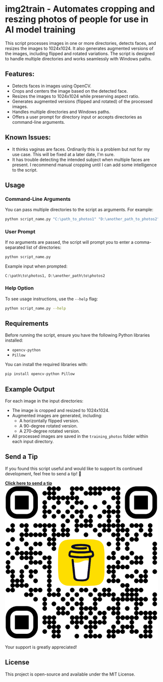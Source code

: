 
# img2train - Automates cropping and reszing photos of people for use in AI model training

This script processes images in one or more directories, detects faces, and resizes the images to 1024x1024. It also generates augmented versions of the images, including flipped and rotated variations. The script is designed to handle multiple directories and works seamlessly with Windows paths.

## Features:
- Detects faces in images using OpenCV.
- Crops and centers the image based on the detected face.
- Resizes the images to 1024x1024 while preserving aspect ratio.
- Generates augmented versions (flipped and rotated) of the processed images.
- Handles multiple directories and Windows paths.
- Offers a user prompt for directory input or accepts directories as command-line arguments.

## Known Issues:
- It thinks vaginas are faces. Ordinarily this is a problem but not for my use case. This will be fixed at a later date, I'm sure.
- It has trouble detecting the intended subject when multiple faces are present. I recommend manual cropping until I can add some intelligence to the script.

## Usage

### Command-Line Arguments

You can pass multiple directories to the script as arguments. For example:

```bash
python script_name.py "C:\path_to_photos1" "D:\another_path_to_photos2"
```

### User Prompt

If no arguments are passed, the script will prompt you to enter a comma-separated list of directories:

```bash
python script_name.py
```

Example input when prompted:

```
C:\path\to\photos1, D:\another_path\to\photos2
```

### Help Option

To see usage instructions, use the `--help` flag:

```bash
python script_name.py --help
```

## Requirements

Before running the script, ensure you have the following Python libraries installed:

- `opencv-python`
- `Pillow`

You can install the required libraries with:

```bash
pip install opencv-python Pillow
```

## Example Output

For each image in the input directories:
- The image is cropped and resized to 1024x1024.
- Augmented images are generated, including:
  - A horizontally flipped version.
  - A 90-degree rotated version.
  - A 270-degree rotated version.
- All processed images are saved in the `training_photos` folder within each input directory.

## Send a Tip

If you found this script useful and would like to support its continued development, feel free to send a tip! 💖

**[Click here to send a tip](https://buymeacoffee.com/commandline_johnny)**
![](./bmc_qr.png)

Your support is greatly appreciated!

## License

This project is open-source and available under the MIT License.

